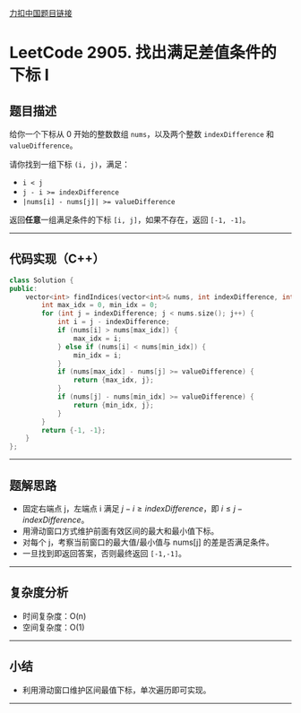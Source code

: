 [力扣中国题目链接](https://leetcode.cn/problems/find-indices-with-index-and-value-difference-ii/)

# LeetCode 2905. 找出满足差值条件的下标 I

## 题目描述

给你一个下标从 0 开始的整数数组 `nums`，以及两个整数 `indexDifference` 和 `valueDifference`。

请你找到一组下标 `(i, j)`，满足：

- `i < j`
- `j - i >= indexDifference`
- `|nums[i] - nums[j]| >= valueDifference`

返回**任意**一组满足条件的下标 `[i, j]`，如果不存在，返回 `[-1, -1]`。

---

## 代码实现（C++）

```cpp
class Solution {
public:
    vector<int> findIndices(vector<int>& nums, int indexDifference, int valueDifference) {
        int max_idx = 0, min_idx = 0;
        for (int j = indexDifference; j < nums.size(); j++) {
            int i = j - indexDifference;
            if (nums[i] > nums[max_idx]) {
                max_idx = i;
            } else if (nums[i] < nums[min_idx]) {
                min_idx = i;
            }
            if (nums[max_idx] - nums[j] >= valueDifference) {
                return {max_idx, j};
            }
            if (nums[j] - nums[min_idx] >= valueDifference) {
                return {min_idx, j};
            }
        }
        return {-1, -1};
    }
};
```

---

## 题解思路

- 固定右端点 j，左端点 i 满足 $j - i \geq indexDifference$，即 $i \leq j - indexDifference$。
- 用滑动窗口方式维护前面有效区间的最大和最小值下标。
- 对每个 j，考察当前窗口的最大值/最小值与 nums[j] 的差是否满足条件。
- 一旦找到即返回答案，否则最终返回 `[-1,-1]`。

---

## 复杂度分析

- 时间复杂度：O(n)
- 空间复杂度：O(1)

---

## 小结

- 利用滑动窗口维护区间最值下标，单次遍历即可实现。

---
